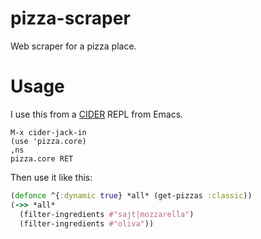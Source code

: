 # pizza-scraper
Web scraper for a pizza place.

# Usage
I use this from a [CIDER](https://docs.cider.mx/en/latest/) REPL from Emacs.

    M-x cider-jack-in
    (use 'pizza.core)
    ,ns
    pizza.core RET

Then use it like this:

```clojure
(defonce ^{:dynamic true} *all* (get-pizzas :classic))
(->> *all*
  (filter-ingredients #"sajt|mozzarella")
  (filter-ingredients #"oliva"))
```
